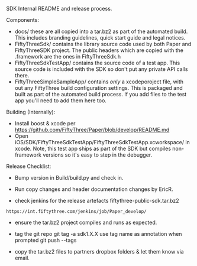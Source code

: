SDK Internal README and release process.

Components:
- docs/ these are all copied into a tar.bz2 as part of the automated build. This includes branding guidelines, quick start guide and legal notices.
- FiftyThreeSdk/ contains the library source code used by both Paper and FiftyThreeSDK project. The public headers which are copied with the .framework are the ones in FiftyThreeSdk.h
- FiftyThreeSdkTestApp/ contains the source code of a test app. This source code is included with the SDK so don't put any private API calls there. 
- FiftyThreeSimpleSampleApp/ contains *only* a xcodeporoject file, with out any FiftyThree build configuration settings. This is packaged and built as part of the automated build process. If you add files to the test app you'll need to add them here too.

Building (Internally):
- Install boost & xcode per https://github.com/FiftyThree/Paper/blob/develop/README.md
- Open iOS/SDK/FiftyThreeSdkTestApp/FiftyThreeSdkTestApp.xcworkspace/ in xcode. Note, this test app ships as part of the SDK but compiles non-framework versions so it's easy to step in the debugger.

Release Checklist:
- Bump version in Build/build.py and check in.

- Run copy changes and header documentation changes by EricR.

- check jenkins for the release artefacts fiftythree-public-sdk.tar.bz2

```
https://int.fiftythree.com/jenkins/job/Paper_develop/
```

- ensure the tar.bz2 project compiles and runs as expected.

- tag the git repo
git tag -a sdk1.X.X
use tag name as annotation when prompted
git push --tags

- copy the tar.bz2 files to partners dropbox folders & let them know via email.



